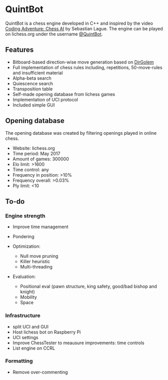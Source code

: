 # QuintBot
QuintBot is a chess engine developed in C++ and inspired by the video [Coding Adventure: Chess AI](https://www.youtube.com/watch?v=U4ogK0MIzqk) by Sebastian Lague.
The engine can be played on lichess.org under the username [@QuintBot](https://lichess.org/@/QuintBot).

## Features
- Bitboard-based direction-wise move generation based on [DirGolem](https://www.chessprogramming.org/DirGolem)
- Full implementation of chess rules including, repetitions, 50-move-rules and insufficient material
- Alpha-beta search
- Quiescence search
- Transposition table
- Self-made opening database from lichess games
- Implementation of UCI protocol
- Included simple GUI

## Opening database
The opening database was created by filtering openings played in online chess.
- Website: lichess.org
- Time period: May 2017
- Amount of games: 300000
- Elo limit: >1600
- Time control: any
- Frequency in position: >10%
- Frequency overall: >0.03%
- Ply limit: <10


## To-do
### Engine strength
- Improve time management
- Pondering
- Optimization:
	- Null move pruning
	- Killer heuristic
	- Multi-threading

- Evaluation:
	- Positional eval (pawn structure, king safety, good/bad bishop and knight)
	- Mobility
	- Space

### Infrastructure
- split UCI and GUI
- Host lichess bot on Raspberry Pi
- UCI settings
- Improve ChessTester to meausure improvements: time controls
- List engine on CCRL

### Formatting
- Remove over-commenting